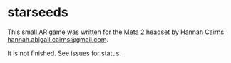 # starseeds

This small AR game was written for the Meta 2 headset by Hannah Cairns <hannah.abigail.cairns@gmail.com>.

It is not finished. See issues for status.

